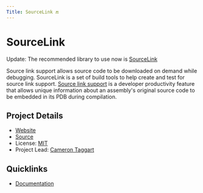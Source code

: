 ```yaml
---
Title: SourceLink 🔚
---
```

# SourceLink

Update: The recommended library to use now is [SourceLink](/projects/sourcelink)

 Source link support allows source code to be downloaded on demand while debugging. SourceLink is a set of build tools to help create and test for source link support. [Source link support](https://github.com/dotnet/core/blob/master/Documentation/diagnostics/source_link.md) is a developer productivity feature that allows unique information about an assembly's original source code to be embedded in its PDB during compilation.  

## Project Details

- [Website](https://github.com/ctaggart/SourceLink)
- [Source](https://github.com/ctaggart/SourceLink)
- License: [MIT](https://github.com/ctaggart/SourceLink/blob/master/LICENSE)
- Project Lead: [Cameron Taggart](https://github.com/ctaggart)

## Quicklinks

- [Documentation](https://github.com/ctaggart/SourceLink)
